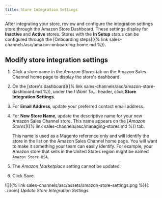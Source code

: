 ```yaml
---
title: Store Integration Settings
---
```



After integrating your store, review and configure the integration settings store through the Amazon Store Dashboard. These settings display for **Inactive** and **Active** stores. Stores with the **In Setup** status can be configured through the [Onboarding steps]({% link sales-channels/asc/amazon-onboarding-home.md %}).

## Modify store integration settings

1. Click a store name in the _Amazon Stores_ tab on the Amazon Sales Channel home page to display the store's dashboard.

1. On the [store's dashboard]({% link sales-channels/asc/amazon-store-dashboard.md %}), under the _I Want To..._ header, click **Store Integration Settings**.

1. For **Email Address**, update your preferred contact email address.

1. For **New Store Name**, update the descriptive name for your new Amazon Sales Channel store. This name appears on the [_Amazon Stores_]({% link sales-channels/asc/managing-stores.md %}) tab.

    This name is used as a Magento reference only and will identify the store in the list on the Amazon Sales Channel home page. You will want to make it something your team can easily identify. For example, your Amazon store that sells in the United States region might be named `Amazon Store USA`.

1. The _Amazon Marketplace_ setting cannot be updated.

1. Click <span class="btn">Save</span>.

![]({% link sales-channels/asc/assets/amazon-store-settings.png %}){: .zoom}
_Update Store Integration Settings_
